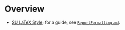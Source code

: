 # Overview

  * [SU LaTeX Style](su.sty); for a guide, see
    [`ReportFormatting.md`](../guides/ReportFormatting.md).
